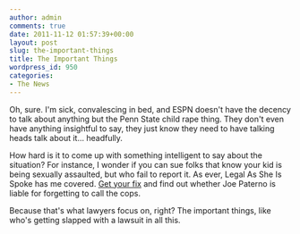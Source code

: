 ```yaml
---
author: admin
comments: true
date: 2011-11-12 01:57:39+00:00
layout: post
slug: the-important-things
title: The Important Things
wordpress_id: 950
categories:
- The News
---
```


Oh, sure. I'm sick, convalescing in bed, and ESPN doesn't have the decency to talk about anything but the Penn State child rape thing. They don't even have anything insightful to say, they just know they need to have talking heads talk about it... headfully.

How hard is it to come up with something intelligent to say about the situation? For instance, I wonder if you can sue folks that know your kid is being sexually assaulted, but who fail to report it. As ever, Legal As She Is Spoke has me covered. [Get your fix](http://www.lasisblog.com/2011/11/11/the-odds-of-sandusky’s-victims-successfully-suing-joepa/) and find out whether Joe Paterno is liable for forgetting to call the cops.

Because that's what lawyers focus on, right? The important things, like who's getting slapped with a lawsuit in all this.
